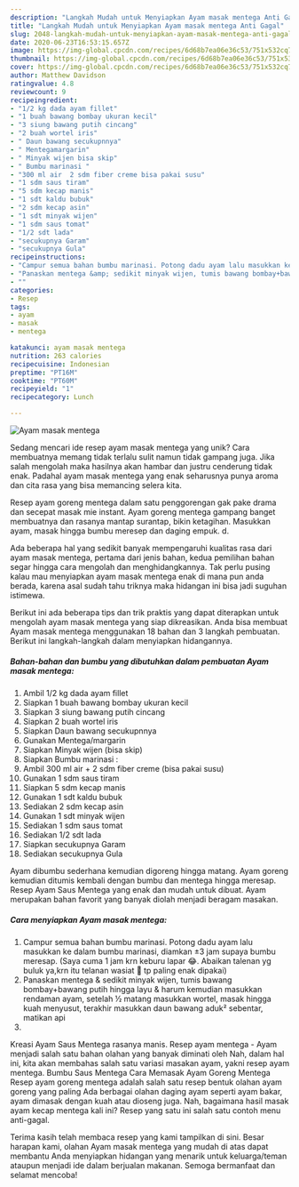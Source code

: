 ```yaml
---
description: "Langkah Mudah untuk Menyiapkan Ayam masak mentega Anti Gagal"
title: "Langkah Mudah untuk Menyiapkan Ayam masak mentega Anti Gagal"
slug: 2048-langkah-mudah-untuk-menyiapkan-ayam-masak-mentega-anti-gagal
date: 2020-06-23T16:53:15.657Z
image: https://img-global.cpcdn.com/recipes/6d68b7ea06e36c53/751x532cq70/ayam-masak-mentega-foto-resep-utama.jpg
thumbnail: https://img-global.cpcdn.com/recipes/6d68b7ea06e36c53/751x532cq70/ayam-masak-mentega-foto-resep-utama.jpg
cover: https://img-global.cpcdn.com/recipes/6d68b7ea06e36c53/751x532cq70/ayam-masak-mentega-foto-resep-utama.jpg
author: Matthew Davidson
ratingvalue: 4.8
reviewcount: 9
recipeingredient:
- "1/2 kg dada ayam fillet"
- "1 buah bawang bombay ukuran kecil"
- "3 siung bawang putih cincang"
- "2 buah wortel iris"
- " Daun bawang secukupnnya"
- " Mentegamargarin"
- " Minyak wijen bisa skip"
- " Bumbu marinasi "
- "300 ml air  2 sdm fiber creme bisa pakai susu"
- "1 sdm saus tiram"
- "5 sdm kecap manis"
- "1 sdt kaldu bubuk"
- "2 sdm kecap asin"
- "1 sdt minyak wijen"
- "1 sdm saus tomat"
- "1/2 sdt lada"
- "secukupnya Garam"
- "secukupnya Gula"
recipeinstructions:
- "Campur semua bahan bumbu marinasi. Potong dadu ayam lalu masukkan ke dalam bumbu marinasi, diamkan ±3 jam supaya bumbu meresap. (Saya cuma 1 jam krn keburu lapar 😂. Abaikan talenan yg buluk ya,krn itu telanan wasiat 🤭 tp paling enak dipakai)"
- "Panaskan mentega &amp; sedikit minyak wijen, tumis bawang bombay+bawang putih hingga layu &amp; harum kemudian masukkan rendaman ayam, setelah ½ matang masukkan wortel, masak hingga kuah menyusut, terakhir masukkan daun bawang aduk² sebentar, matikan api"
- ""
categories:
- Resep
tags:
- ayam
- masak
- mentega

katakunci: ayam masak mentega 
nutrition: 263 calories
recipecuisine: Indonesian
preptime: "PT16M"
cooktime: "PT60M"
recipeyield: "1"
recipecategory: Lunch

---
```



![Ayam masak mentega](https://img-global.cpcdn.com/recipes/6d68b7ea06e36c53/751x532cq70/ayam-masak-mentega-foto-resep-utama.jpg)

Sedang mencari ide resep ayam masak mentega yang unik? Cara membuatnya memang tidak terlalu sulit namun tidak gampang juga. Jika salah mengolah maka hasilnya akan hambar dan justru cenderung tidak enak. Padahal ayam masak mentega yang enak seharusnya punya aroma dan cita rasa yang bisa memancing selera kita.

Resep ayam goreng mentega dalam satu penggorengan gak pake drama dan secepat masak mie instant. Ayam goreng mentega gampang banget membuatnya dan rasanya mantap surantap, bikin ketagihan. Masukkan ayam, masak hingga bumbu meresep dan daging empuk. d.

Ada beberapa hal yang sedikit banyak mempengaruhi kualitas rasa dari ayam masak mentega, pertama dari jenis bahan, kedua pemilihan bahan segar hingga cara mengolah dan menghidangkannya. Tak perlu pusing kalau mau menyiapkan ayam masak mentega enak di mana pun anda berada, karena asal sudah tahu triknya maka hidangan ini bisa jadi suguhan istimewa.


Berikut ini ada beberapa tips dan trik praktis yang dapat diterapkan untuk mengolah ayam masak mentega yang siap dikreasikan. Anda bisa membuat Ayam masak mentega menggunakan 18 bahan dan 3 langkah pembuatan. Berikut ini langkah-langkah dalam menyiapkan hidangannya.

<!--inarticleads1-->

##### Bahan-bahan dan bumbu yang dibutuhkan dalam pembuatan Ayam masak mentega:

1. Ambil 1/2 kg dada ayam fillet
1. Siapkan 1 buah bawang bombay ukuran kecil
1. Siapkan 3 siung bawang putih cincang
1. Siapkan 2 buah wortel iris
1. Siapkan  Daun bawang secukupnnya
1. Gunakan  Mentega/margarin
1. Siapkan  Minyak wijen (bisa skip)
1. Siapkan  Bumbu marinasi :
1. Ambil 300 ml air + 2 sdm fiber creme (bisa pakai susu)
1. Gunakan 1 sdm saus tiram
1. Siapkan 5 sdm kecap manis
1. Gunakan 1 sdt kaldu bubuk
1. Sediakan 2 sdm kecap asin
1. Gunakan 1 sdt minyak wijen
1. Sediakan 1 sdm saus tomat
1. Sediakan 1/2 sdt lada
1. Siapkan secukupnya Garam
1. Sediakan secukupnya Gula


Ayam dibumbu sederhana kemudian digoreng hingga matang. Ayam goreng kemudian ditumis kembali dengan bumbu dan mentega hingga meresap. Resep Ayam Saus Mentega yang enak dan mudah untuk dibuat. Ayam merupakan bahan favorit yang banyak diolah menjadi beragam masakan. 

<!--inarticleads2-->

##### Cara menyiapkan Ayam masak mentega:

1. Campur semua bahan bumbu marinasi. Potong dadu ayam lalu masukkan ke dalam bumbu marinasi, diamkan ±3 jam supaya bumbu meresap. (Saya cuma 1 jam krn keburu lapar 😂. Abaikan talenan yg buluk ya,krn itu telanan wasiat 🤭 tp paling enak dipakai)
1. Panaskan mentega &amp; sedikit minyak wijen, tumis bawang bombay+bawang putih hingga layu &amp; harum kemudian masukkan rendaman ayam, setelah ½ matang masukkan wortel, masak hingga kuah menyusut, terakhir masukkan daun bawang aduk² sebentar, matikan api
1. 


Kreasi Ayam Saus Mentega rasanya manis. Resep ayam mentega - Ayam menjadi salah satu bahan olahan yang banyak diminati oleh Nah, dalam hal ini, kita akan membahas salah satu variasi masakan ayam, yakni resep ayam mentega. Bumbu Saus Mentega Cara Memasak Ayam Goreng Mentega Resep ayam goreng mentega adalah salah satu resep bentuk olahan ayam goreng yang paling Ada berbagai olahan daging ayam seperti ayam bakar, ayam dimasak dengan kuah atau dioseng juga. Nah, bagaimana hasil masak ayam kecap mentega kali ini? Resep yang satu ini salah satu contoh menu anti-gagal. 

Terima kasih telah membaca resep yang kami tampilkan di sini. Besar harapan kami, olahan Ayam masak mentega yang mudah di atas dapat membantu Anda menyiapkan hidangan yang menarik untuk keluarga/teman ataupun menjadi ide dalam berjualan makanan. Semoga bermanfaat dan selamat mencoba!
